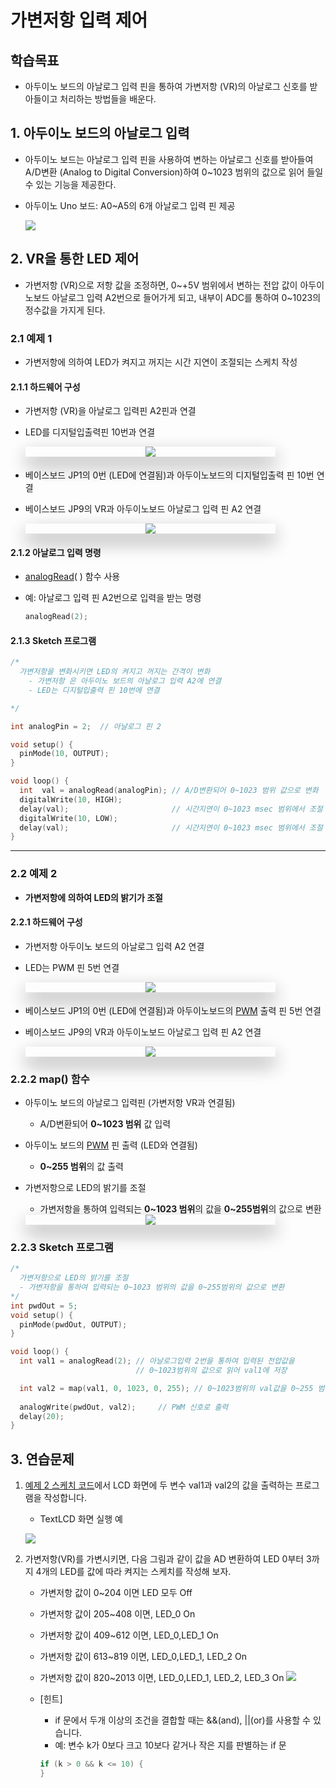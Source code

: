 <style>
div.polaroid {
  	width: 400px;
  	box-shadow: 0 10px 30px 0 rgba(0, 0, 0, 0.2), 0 16px 30px 0 rgba(0, 0, 0, 0.19);
  	text-align: center;
	margin-bottom: 0.5cm;
}
</style>

# 가변저항 입력 제어

## 학습목표
- 아두이노 보드의 아날로그 입력 핀을 통하여 가변저항 (VR)의 아날로그 신호를 받아들이고 처리하는 방법들을 배운다.

## 1. 아두이노 보드의 아날로그 입력
- 아두이노 보드는 아날로그 입력 핀을 사용하여 변하는 아날로그 신호를 받아들여 A/D변환 (Analog to Digital Conversion)하여 0~1023 범위의 값으로 읽어 들일 수 있는 기능을 제공한다.

- 아두이노 Uno 보드: A0~A5의 6개 아날로그 입력 핀 제공

  ![](images/analog_input_pin.png)

## 2. VR을 통한  LED 제어
- 가변저항 (VR)으로 저항 값을 조정하면, 0~+5V 범위에서 변하는 전압 값이 아두이노보드 아날로그 입력 A2번으로 들어가게 되고, 내부이 ADC를 통하여 0~1023의 정수값을 가지게 된다.

### 2.1 예제 1
- 가변저항에 의하여 LED가 켜지고 꺼지는 시간 지연이 조절되는 스케치 작성

#### 2.1.1 하드웨어 구성  
- 가변저항 (VR)을 아날로그 입력핀 A2핀과 연결
- LED를 디지털입출력핀 10번과 연결


	<div class="polaroid">
  	<img src="images/vr_led.png">
  	</div>

- 베이스보드 JP1의 0번 (LED에 연결됨)과 아두이노보드의 디지털입출력 핀 10번 연결
- 베이스보드 JP9의 VR과 아두이노보드 아날로그 입력 핀 A2 연결

  
  <div class="polaroid">
  <img src="images/base_board_vr_led.png">
  </div>
#### 2.1.2 아날로그 입력 명령
- [analogRead](https://www.arduino.cc/reference/en/language/functions/digital-io/digitalread/)( ) 함수 사용
- 예: 아날로그 입력 핀 A2번으로 입력을 받는 명령

	```c
	analogRead(2);
	```

#### 2.1.3 Sketch 프로그램
```c
/*  가변저항을 변화시키면 LED의 켜지고 꺼지는 간격이 변화    - 가변저항 은 아두이노 보드의 아날로그 입력 A2에 연결    - LED는 디지털입출력 핀 10번에 연결*/int analogPin = 2;  // 아날로그 핀 2void setup() {  pinMode(10, OUTPUT);  }void loop() {  int  val = analogRead(analogPin); // A/D변환되어 0~1023 범위 값으로 변화   digitalWrite(10, HIGH);  delay(val);                       // 시간지연이 0~1023 msec 범위에서 조절  digitalWrite(10, LOW);   delay(val);                       // 시간지연이 0~1023 msec 범위에서 조절}
```

---
### 2.2 예제 2
- **가변저항에 의하여 LED의 밝기가 조절**

#### 2.2.1 하드웨어 구성  
- 가변저항 아두이노 보드의 아날로그 입력 A2 연결
- LED는 PWM 핀 5번 연결

	<div class="polaroid">
	  <img src="images/vr_led.png">
	</div>


- 베이스보드 JP1의 0번 (LED에 연결됨)과 아두이노보드의 [PWM](pwm.html) 출력 핀 5번 연결
- 베이스보드 JP9의 VR과 아두이노보드 아날로그 입력 핀 A2 연결

  <div class="polaroid">
  <img src="images/base_board_vr_led_pwm.png">
  </div>
  
### 2.2.2 map() 함수
- 아두이노 보드의 아날로그 입력핀 (가변저항 VR과 연결됨)
	- A/D변환되어 **0~1023 범위** 값 입력
- 아두이노 보드의 [PWM](pwm.html) 핀 출력 (LED와 연결됨)
	- **0~255 범위**의 값 출력
- 가변저항으로 LED의 밝기를 조절
	- 가변저항을 통하여 입력되는 **0~1023 범위**의 값을 **0~255범위**의 값으로 변환
	
	<div class="polaroid">
	<img src="images/map_function.png">
	</div>

<a name=2.2.3></a>	
### 2.2.3 Sketch 프로그램
```c
/*  가변저항으로 LED의 밝기를 조절  - 가변저항을 통하여 입력되는 0~1023 범위의 값을 0~255범위의 값으로 변환*/int pwdOut = 5;void setup() {  pinMode(pwdOut, OUTPUT);  }void loop() {  int val1 = analogRead(2); // 아날로그입력 2번을 통하여 입력된 전압값을                            // 0~1023범위의 값으로 읽어 val1에 저장  int val2 = map(val1, 0, 1023, 0, 255); // 0~1023범위의 val값을 0~255 범위로 변환    analogWrite(pwdOut, val2);     // PWM 신호로 출력  delay(20); }
```
<a name="exercise"></a>
## 3. 연습문제
	
1. [예제 2 스케치 코드](#2.2.3)에서 LCD 화면에 두 변수 val1과 val2의 값을 출력하는 프로그램을 작성합니다.
	- TextLCD 화면 실행 예
	
	![](images/result2.jpg)


2. 가변저항(VR)를 가변시키면, 다음 그림과 같이 값을 AD 변환하여 LED 0부터 3까지 4개의 LED를 값에 따라 켜지는 스케치를 작성해 보자.
	- 가변저항 값이 0~204 이면 LED 모두 Off
	- 가변저항 값이 205~408 이면, LED_0 On
	- 가변저항 값이 409~612 이면, LED_0,LED_1 On
	- 가변저항 값이 613~819 이면, LED_0,LED_1, LED_2 On
	- 가변저항 값이 820~2013 이면, LED_0,LED_1, LED_2, LED_3 On
	![](images/practice1.png)
	- [힌트]
		- if 문에서 두개 이상의 조건을 결합할 때는 &&(and), ||(or)를 사용할 수 있습니다.
		- 예: 변수 k가 0보다 크고 10보다 같거나 작은 지를 판별하는 if 문
		
		```c
		if (k > 0 && k <= 10) {
		}
		```




